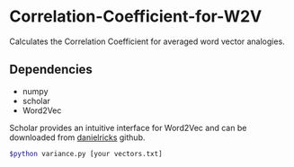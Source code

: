 # Correlation-Coefficient-for-W2V
Calculates the Correlation Coefficient for averaged word vector analogies. 

## Dependencies
* numpy
* scholar 
* Word2Vec

Scholar provides an intuitive interface for Word2Vec and can be downloaded from [danielricks](https://github.com/danielricks/scholar) github. 



```bash
$python variance.py [your vectors.txt]
```


